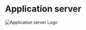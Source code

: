 # Application server

![Application server Logo](https://s3.amazonaws.com/alx-intranet.hbtn.io/uploads/medias/2018/9/c7d1ed0a2e10d1b4e9b3.jpg?X-Amz-Algorithm=AWS4-HMAC-SHA256&X-Amz-Credential=AKIARDDGGGOUSBVO6H7D%2F20240314%2Fus-east-1%2Fs3%2Faws4_request&X-Amz-Date=20240314T230329Z&X-Amz-Expires=86400&X-Amz-SignedHeaders=host&X-Amz-Signature=115532912f9d20137abbc2ac6496b7dcef79ff03fd536350e4b7389d5a50220e)
